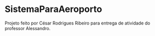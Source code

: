 # SistemaParaAeroporto
Projeto feito por César Rodrigues Ribeiro para entrega de atividade do professor Alessandro.
